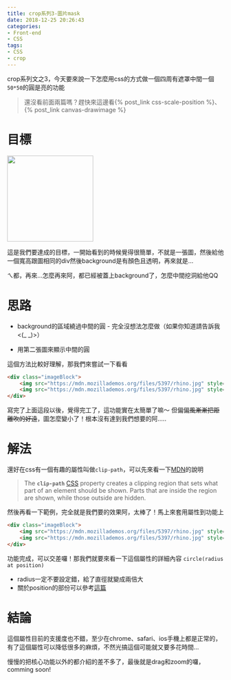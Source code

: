 ```yaml
---
title: crop系列3-圖片mask
date: 2018-12-25 20:26:43
categories:
- Front-end
- CSS
tags:
- CSS
- crop
---
```


crop系列文之3，今天要來說一下怎麼用css的方式做一個四周有遮罩中間一個`50*50`的圓是亮的功能

<!-- more -->

> 還沒看前面兩篇嗎？趕快來這邊看{% post_link css-scale-position %}、{% post_link canvas-drawimage %}

# 目標

<img src="result.png" height="200px">

這是我們要達成的目標，一開始看到的時候覺得很簡單，不就是一張圖，然後給他一個寬高跟圖相同的div然後background是有顏色且透明，再來就是...

ㄟ都，再來...怎麼再來阿，都已經被蓋上background了，怎麼中間挖洞給他QQ

# 思路

* background的區域繞過中間的圓 - 完全沒想法怎麼做（如果你知道請告訴我<(_ _)>）

* 用第二張圖來顯示中間的圓

這個方法比較好理解，那我們來嘗試一下看看

```html
<div class="imageBlock">
	<img src="https://mdn.mozillademos.org/files/5397/rhino.jpg" style="background:white;opacity:0.6;" />
    <img src="https://mdn.mozillademos.org/files/5397/rhino.jpg" style="position:absolute;width:50px;height:50px;left:50%;transform:translateX(-50%);"/>
</div>
```

寫完了上面這段以後，覺得完工了，這功能實在太簡單了嘛～
但偏偏~~風漸漸把距離吹的好遠~~，圖怎麼變小了！根本沒有達到我們想要的阿.....

# 解法

還好在css有一個有趣的屬性叫做`clip-path`，可以先來看一下[MDN](https://developer.mozilla.org/en-US/docs/Web/CSS/clip-path)的說明

> The **`clip-path`** [CSS](https://developer.mozilla.org/en-US/docs/Web/CSS) property creates a clipping region that sets what part of an element should be shown. Parts that are inside the region are shown, while those outside are hidden.

然後再看一下範例，完全就是我們要的效果阿，太棒了！馬上來套用屬性到功能上

```html
<div class="imageBlock">
	<img src="https://mdn.mozillademos.org/files/5397/rhino.jpg" style="background:white;opacity:0.6;" />
    <img src="https://mdn.mozillademos.org/files/5397/rhino.jpg" style="position:absolute;top:0;left:0;bottom:0;right:0;clip-path:circle(50px at center 25px)"/>
</div>
```

功能完成，可以交差囉！那我們就要來看一下這個屬性的詳細內容
`circle(radius at position)`

* radius一定不要設定錯，給了直徑就變成兩倍大
* 關於position的部份可以參考[這篇](https://developer.mozilla.org/en-US/docs/Web/CSS/position_value)

# 結論

這個屬性目前的支援度也不錯，至少在chrome、safari、ios手機上都是正常的，有了這個屬性可以降低很多的麻煩，不然光搞這個可能就又要多花時間...

慢慢的把核心功能以外的都介紹的差不多了，最後就是drag和zoom的囉，comming soon!